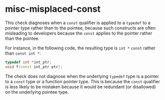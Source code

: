 # misc-misplaced-const

This check diagnoses when a `const` qualifier is applied to a `typedef`
to a pointer type rather than to the pointee, because such constructs
are often misleading to developers because the `const` applies to the
pointer rather than the pointee.

For instance, in the following code, the resulting type is `int *`
`const` rather than `const int *`:

``` c++
typedef int *int_ptr;
void f(const int_ptr ptr);
```

The check does not diagnose when the underlying `typedef` type is a
pointer to a `const` type or a function pointer type. This is because
the `const` qualifier is less likely to be mistaken because it would be
redundant (or disallowed) on the underlying pointee type.
